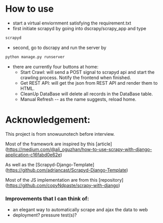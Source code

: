 # How to use

* start a virtual enviornment satisfying the requirement.txt
* first initiate scrapyd by going into dscrapy/scrapy_app and type

```bash
scrapyd
```

* second, go to dscrapy and run the server by
```bash
python manage.py runserver
```

* there are currently four buttons at home:
	* Start Crawl: will send a POST signal to scrapyd api and start the crawling process.  Notify the frontend when finished.
	* Get REST API: will get the json from REST API and render them to HTML.
	* CleanUp DataBase will delete all records in the DataBase table.
	* Manual Refresh -- as the name suggests, reload home.


# Acknowledgement: 

This project is from snowuunotech before interview.

Most of the framework are inspired by this [article] (https://medium.com/@ali_oguzhan/how-to-use-scrapy-with-django-application-c16fabd0e62e)

As well as the [Scrapyd-Django-Template] (https://github.com/adriancast/Scrapyd-Django-Template)

Most of the JS implementation are from this [repository] (https://github.com/copyNdpaste/scrapy-with-django)


### Improvements that I can think of:

  * an elegant way to automatically scrape and ajax the data to web
  * deployment? pressure test(s)?
